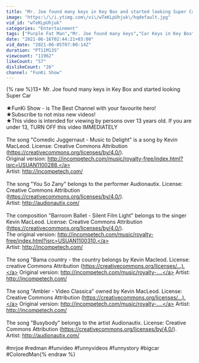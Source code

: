 ```yaml
---
title: "Mr. Joe found many keys in Key Box and started looking Super Car 13+"
image: "https:\/\/i.ytimg.com\/vi\/wTeKLpUhjuk\/hqdefault.jpg"
vid_id: "wTeKLpUhjuk"
categories: "Entertainment"
tags: ["Purple Fat Man","Mr. Joe found many keys","Car Keys in Key Box"]
date: "2021-06-16T02:44:21+03:00"
vid_date: "2021-06-05T07:00:14Z"
duration: "PT11M13S"
viewcount: "11962"
likeCount: "57"
dislikeCount: "26"
channel: "FunKi Show"
---
```

{% raw %}13+ Mr. Joe found many keys in Key Box and started looking Super Car<br /><br />★FunKi Show - is The Best Channel with your favourite hero!<br />★Subscribe to not miss new videos!<br />★This video is intended for viewing by persons over 13 years old. If you are under 13, TURN OFF this video IMMEDIATELY<br /><br />The song &quot;Comedic Juggernaut - Music to Delight&quot; is a song by Kevin MacLeod. License: Creative Commons Attribution (<a rel="nofollow" target="blank" href="https://creativecommons.org/licenses/by/4.0/).">https://creativecommons.org/licenses/by/4.0/).</a><br />Original version: <a rel="nofollow" target="blank" href="http://incompetech.com/music/royalty-free/index.html?isrc=USUAN1100288.">http://incompetech.com/music/royalty-free/index.html?isrc=USUAN1100288.</a><br />Artist: <a rel="nofollow" target="blank" href="http://incompetech.com/">http://incompetech.com/</a><br /><br />The song &quot;You So Zany&quot; belongs to the performer Audionautix. License: Creative Commons Attribution (<a rel="nofollow" target="blank" href="https://creativecommons.org/licenses/by/4.0/).">https://creativecommons.org/licenses/by/4.0/).</a><br />Artist: <a rel="nofollow" target="blank" href="http://audionautix.com/">http://audionautix.com/</a><br /><br />The composition &quot;Barroom Ballet - Silent Film Light&quot; belongs to the singer Kevin MacLeod. License: Creative Commons Attribution (<a rel="nofollow" target="blank" href="https://creativecommons.org/licenses/by/4.0/).">https://creativecommons.org/licenses/by/4.0/).</a><br />The original version: <a rel="nofollow" target="blank" href="http://incompetech.com/music/royalty-free/index.html?isrc=USUAN1100310.">http://incompetech.com/music/royalty-free/index.html?isrc=USUAN1100310.</a><br />Artist: <a rel="nofollow" target="blank" href="http://incompetech.com/">http://incompetech.com/</a><br /><br />The song &quot;Bama country - the country belongs by Kevin Macleod. License: creative Commons Attribution (<a rel="nofollow" target="blank" href="https://creativecommons.org/licenses/...).">https://creativecommons.org/licenses/...).</a> Original version: <a rel="nofollow" target="blank" href="http://incompetech.com/music/royalty-....">http://incompetech.com/music/royalty-....</a> Artist: <a rel="nofollow" target="blank" href="http://incompetech.com/">http://incompetech.com/</a><br /><br />The song &quot;Ambler - Video Classica&quot; owned by Kevin MacLeod. License: Creative Commons Attribution (<a rel="nofollow" target="blank" href="https://creativecommons.org/licenses/...).">https://creativecommons.org/licenses/...).</a> Original version: <a rel="nofollow" target="blank" href="http://incompetech.com/music/royalty-....">http://incompetech.com/music/royalty-....</a> Artist: <a rel="nofollow" target="blank" href="http://incompetech.com/">http://incompetech.com/</a><br /><br />The song &quot;Busybody&quot; belongs to the artist Audionautix. License: Creative Commons Attribution (<a rel="nofollow" target="blank" href="https://creativecommons.org/licenses/by/4.0/).">https://creativecommons.org/licenses/by/4.0/).</a><br />Artist: <a rel="nofollow" target="blank" href="http://audionautix.com/">http://audionautix.com/</a><br /><br />#mrjoe #redman #funvideo #funnyvideos #funnystory #bigcar #ColoredMan{% endraw %}

